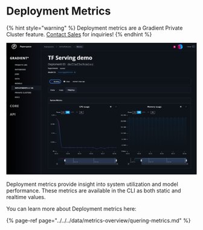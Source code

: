 # Deployment Metrics

{% hint style="warning" %}
Deployment metrics are a Gradient Private Cluster feature. [Contact Sales](https://info.paperspace.com/contact-sales-gradient) for inquiries!
{% endhint %}

![](../../../.gitbook/assets/image%20%2899%29%20%283%29%20%283%29%20%283%29%20%283%29%20%283%29%20%282%29%20%281%29.png)

Deployment metrics provide insight into system utilization and model performance.  These metrics are available in the CLI as both static and realtime values.  

You can learn more about Deployment metrics here:

{% page-ref page="../../../data/metrics-overview/quering-metrics.md" %}



